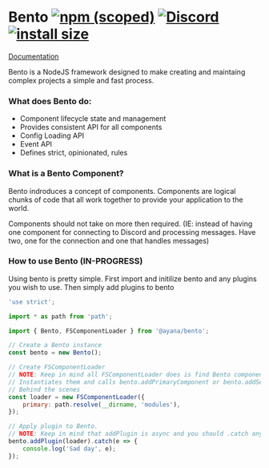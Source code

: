 # Bento [![npm (scoped)](https://img.shields.io/npm/v/@ayana/bento.svg)](https://www.npmjs.com/package/@ayana/bento) [![Discord](https://discordapp.com/api/guilds/508903834853310474/embed.png)](https://discord.gg/eaa5pYf) [![install size](https://packagephobia.now.sh/badge?p=@ayana/bento)](https://packagephobia.now.sh/result?p=@ayana/bento)

[Documentation](https://docs.ayana.io/modules/bento.html)

Bento is a NodeJS framework designed to make creating and maintaing complex projects a simple and fast process.

### What does Bento do:
* Component lifecycle state and management
* Provides consistent API for all components
* Config Loading API
* Event API
* Defines strict, opinionated, rules

### What is a Bento Component?
Bento indroduces a concept of components. Components are logical chunks of code that all work together to provide your application to the world.

Components should not take on more then required. (IE: instead of having one component for connecting to Discord and processing messages. Have two, one for the connection and one that handles messages)

### How to use Bento (IN-PROGRESS)
Using bento is pretty simple. First import and initilize bento and any plugins you wish to use. Then simply add plugins to bento

```js
'use strict';

import * as path from 'path';

import { Bento, FSComponentLoader } from '@ayana/bento';

// Create a Bento instance
const bento = new Bento();

// Create FSComponentLoader
// NOTE: Keep in mind all FSComponentLoader does is find Bento components in the path provided
// Instantiates them and calls bento.addPrimaryComponent or bento.addSecondaryComponent
// Behind the scenes
const loader = new FSComponentLoader({
	primary: path.resolve(__dirname, 'modules'),
});

// Apply plugin to Bento.
// NOTE: Keep in mind that addPlugin is async and you should .catch any errors
bento.addPlugin(loader).catch(e => {
	console.log('Sad day', e);
});
```